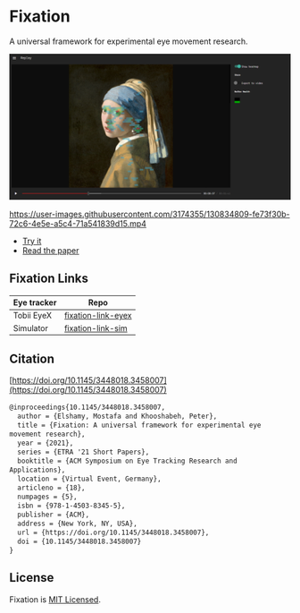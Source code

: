 # Fixation

A universal framework for experimental eye movement research.

![Replay module screenshot](/media/fixation-screenshot.png)

https://user-images.githubusercontent.com/3174355/130834809-fe73f30b-72c6-4e5e-a5c4-71a541839d15.mp4

- [Try it](https://polar-ocean-09884.herokuapp.com/)
- [Read the paper](https://polar-ocean-09884.herokuapp.com/fixation-paper.pdf)

## Fixation Links

| Eye tracker      | Repo                    |
|------------------|-------------------------|
| Tobii EyeX       | [fixation-link-eyex][1] |
| Simulator        | [fixation-link-sim][2]  |

## Citation

[https://doi.org/10.1145/3448018.3458007](https://doi.org/10.1145/3448018.3458007)

    @inproceedings{10.1145/3448018.3458007,
      author = {Elshamy, Mostafa and Khooshabeh, Peter},
      title = {Fixation: A universal framework for experimental eye movement research},
      year = {2021},
      series = {ETRA '21 Short Papers},
      booktitle = {ACM Symposium on Eye Tracking Research and Applications},
      location = {Virtual Event, Germany},
      articleno = {18},
      numpages = {5},
      isbn = {978-1-4503-8345-5},
      publisher = {ACM},
      address = {New York, NY, USA},
      url = {https://doi.org/10.1145/3448018.3458007},
      doi = {10.1145/3448018.3458007}
    }

## License

Fixation is [MIT Licensed](/LICENSE).

[1]: https://github.com/melhosseiny/fixation-link-eyex
[2]: https://github.com/melhosseiny/fixation-link-sim
